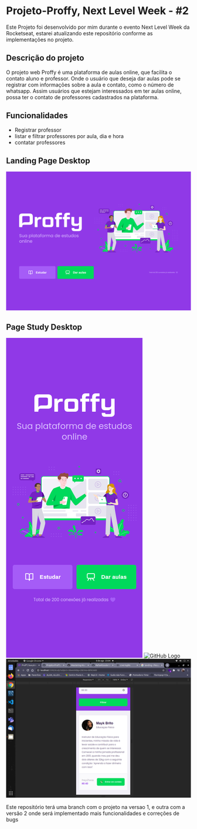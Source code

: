 # Projeto-Proffy, Next Level Week - #2

Este Projeto foi desenvolvido por mim durante o evento Next Level Week da Rocketseat,
estarei atualizando este repositório conforme as implementações no projeto.

## Descrição do projeto

O projeto web Proffy é uma plataforma de aulas online, que facilita o contato aluno e professor.
Onde o usuário que deseja dar aulas pode se registrar com informações sobre a aula e contato, como o número de whatsapp. Assim usuários que estejam interessados em ter aulas online, possa ter o contato de professores cadastrados na plataforma.

## Funcionalidades 
* Registrar professor 
* listar e filtrar professores por aula, dia e hora 
* contatar professores

## Landing Page Desktop
![GitHub Logo](/images/Desktop/landing_page.png)

## Page Study Desktop
![GitHub Logo](/images/Mobile/landing_page.png) ![GitHub Logo](/images/Mobile/page_study.png) ![GitHub Logo](/images/Mobile/page_study/page_study_filters_result.png)

Este repositório terá uma branch com o projeto na versao 1, e outra com a versão 2 onde será implementado mais funcionalidades e correções de bugs 
